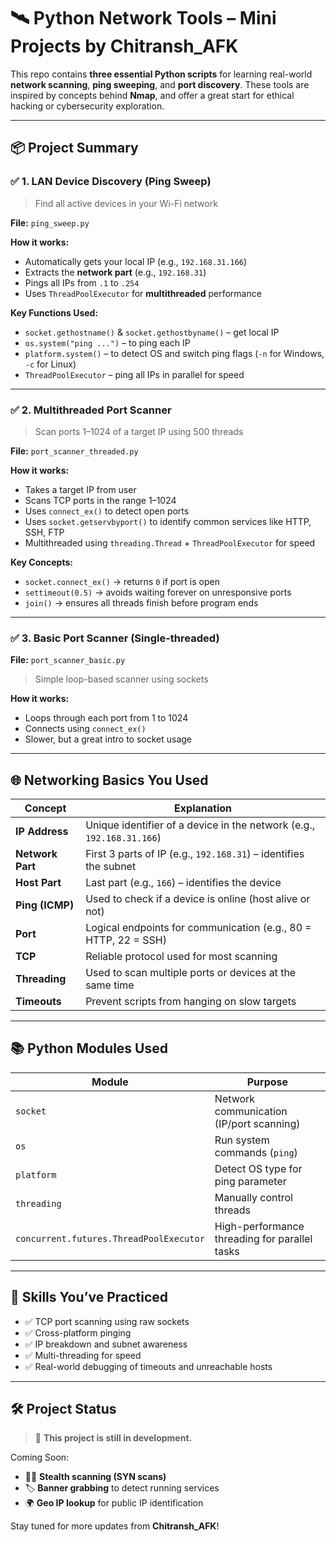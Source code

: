# 🛰️ Python Network Tools – Mini Projects by Chitransh_AFK

This repo contains **three essential Python scripts** for learning real-world **network scanning**, **ping sweeping**, and **port discovery**. These tools are inspired by concepts behind **Nmap**, and offer a great start for ethical hacking or cybersecurity exploration.

---

## 📦 Project Summary

### ✅ 1. **LAN Device Discovery (Ping Sweep)**

> Find all active devices in your Wi-Fi network

**File:** `ping_sweep.py`

**How it works:**
- Automatically gets your local IP (e.g., `192.168.31.166`)
- Extracts the **network part** (e.g., `192.168.31`)
- Pings all IPs from `.1` to `.254`
- Uses `ThreadPoolExecutor` for **multithreaded** performance

**Key Functions Used:**
- `socket.gethostname()` & `socket.gethostbyname()` – get local IP
- `os.system("ping ...")` – to ping each IP
- `platform.system()` – to detect OS and switch ping flags (`-n` for Windows, `-c` for Linux)
- `ThreadPoolExecutor` – ping all IPs in parallel for speed

---

### ✅ 2. **Multithreaded Port Scanner**

> Scan ports 1–1024 of a target IP using 500 threads

**File:** `port_scanner_threaded.py`

**How it works:**
- Takes a target IP from user
- Scans TCP ports in the range 1–1024
- Uses `connect_ex()` to detect open ports
- Uses `socket.getservbyport()` to identify common services like HTTP, SSH, FTP
- Multithreaded using `threading.Thread` + `ThreadPoolExecutor` for speed

**Key Concepts:**
- `socket.connect_ex()` → returns `0` if port is open
- `settimeout(0.5)` → avoids waiting forever on unresponsive ports
- `join()` → ensures all threads finish before program ends

---

### ✅ 3. **Basic Port Scanner (Single-threaded)**

**File:** `port_scanner_basic.py`

> Simple loop-based scanner using sockets

**How it works:**
- Loops through each port from 1 to 1024
- Connects using `connect_ex()`
- Slower, but a great intro to socket usage

---

## 🌐 Networking Basics You Used

| Concept | Explanation |
|--------|-------------|
| **IP Address** | Unique identifier of a device in the network (e.g., `192.168.31.166`) |
| **Network Part** | First 3 parts of IP (e.g., `192.168.31`) – identifies the subnet |
| **Host Part** | Last part (e.g., `166`) – identifies the device |
| **Ping (ICMP)** | Used to check if a device is online (host alive or not) |
| **Port** | Logical endpoints for communication (e.g., 80 = HTTP, 22 = SSH) |
| **TCP** | Reliable protocol used for most scanning |
| **Threading** | Used to scan multiple ports or devices at the same time |
| **Timeouts** | Prevent scripts from hanging on slow targets |

---

## 📚 Python Modules Used

| Module | Purpose |
|--------|--------|
| `socket` | Network communication (IP/port scanning) |
| `os` | Run system commands (`ping`) |
| `platform` | Detect OS type for ping parameter |
| `threading` | Manually control threads |
| `concurrent.futures.ThreadPoolExecutor` | High-performance threading for parallel tasks |

---

## 🧠 Skills You’ve Practiced

- ✅ TCP port scanning using raw sockets  
- ✅ Cross-platform pinging  
- ✅ IP breakdown and subnet awareness  
- ✅ Multi-threading for speed  
- ✅ Real-world debugging of timeouts and unreachable hosts  

---

## 🛠️ Project Status

> 🚧 **This project is still in development.**

Coming Soon:
- 🕵️‍♂️ **Stealth scanning (SYN scans)**
- 🏷️ **Banner grabbing** to detect running services
- 🌍 **Geo IP lookup** for public IP identification

Stay tuned for more updates from **Chitransh_AFK**!
